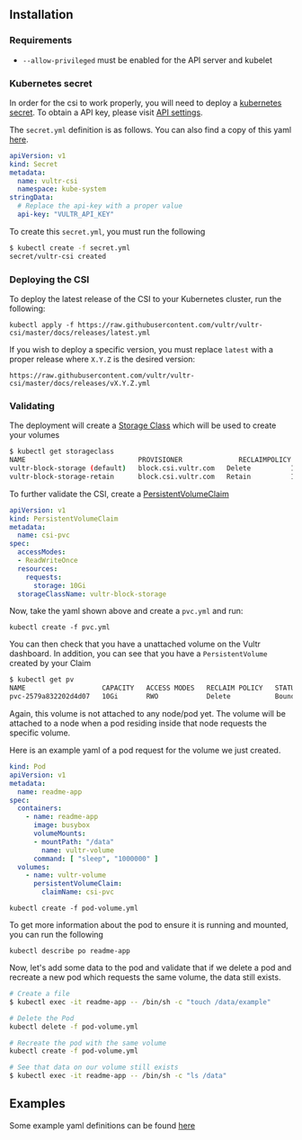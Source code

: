 ## Installation

### Requirements

- `--allow-privileged` must be enabled for the API server and kubelet

### Kubernetes secret

In order for the csi to work properly, you will need to deploy a
[kubernetes secret](https://kubernetes.io/docs/concepts/configuration/secret/).
To obtain a API key, please visit
[API settings](https://my.vultr.com/settings/#settingsapi).

The `secret.yml` definition is as follows. You can also find a copy of this yaml
[here](docs/releases/secret.yml.tmp).

```yaml
apiVersion: v1
kind: Secret
metadata:
  name: vultr-csi
  namespace: kube-system
stringData:
  # Replace the api-key with a proper value
  api-key: "VULTR_API_KEY"
```

To create this `secret.yml`, you must run the following

```sh
$ kubectl create -f secret.yml            
secret/vultr-csi created
```

### Deploying the CSI

To deploy the latest release of the CSI to your Kubernetes cluster, run the
following:

`kubectl apply -f https://raw.githubusercontent.com/vultr/vultr-csi/master/docs/releases/latest.yml`

If you wish to deploy a specific version, you must replace `latest` with a
proper release where `X.Y.Z` is the desired version:

`https://raw.githubusercontent.com/vultr/vultr-csi/master/docs/releases/vX.Y.Z.yml`

### Validating

The deployment will create a
[Storage Class](https://kubernetes.io/docs/concepts/storage/storage-classes/)
which will be used to create your volumes

```sh
$ kubectl get storageclass
NAME                            PROVISIONER              RECLAIMPOLICY   VOLUMEBINDINGMODE   ALLOWVOLUMEEXPANSION   AGE
vultr-block-storage (default)   block.csi.vultr.com   Delete          Immediate           false                  131m
vultr-block-storage-retain      block.csi.vultr.com   Retain          Immediate           false                  131m
```

To further validate the CSI, create a
[PersistentVolumeClaim](https://kubernetes.io/docs/concepts/storage/persistent-volumes/)

```yaml
apiVersion: v1
kind: PersistentVolumeClaim
metadata:
  name: csi-pvc
spec:
  accessModes:
  - ReadWriteOnce
  resources:
    requests:
      storage: 10Gi
  storageClassName: vultr-block-storage
```

Now, take the yaml shown above and create a `pvc.yml` and run:

`kubectl create -f pvc.yml`

You can then check that you have a unattached volume on the Vultr dashboard. In
addition, you can see that you have a `PersistentVolume` created by your Claim

```sh
$ kubectl get pv
NAME                   CAPACITY   ACCESS MODES   RECLAIM POLICY   STATUS   CLAIM             STORAGECLASS          REASON   AGE
pvc-2579a832202d4d07   10Gi       RWO            Delete           Bound    default/csi-pvc   vultr-block-storage            2s
```

Again, this volume is not attached to any node/pod yet. The volume will be
attached to a node when a pod residing inside that node requests the specific
volume.

Here is an example yaml of a pod request for the volume we just created.

```yaml
kind: Pod
apiVersion: v1
metadata:
  name: readme-app
spec:
  containers:
    - name: readme-app
      image: busybox
      volumeMounts:
      - mountPath: "/data"
        name: vultr-volume
      command: [ "sleep", "1000000" ]
  volumes:
    - name: vultr-volume
      persistentVolumeClaim:
        claimName: csi-pvc
```

`kubectl create -f pod-volume.yml`

To get more information about the pod to ensure it is running and mounted, you
can run the following

`kubectl describe po readme-app`

Now, let's add some data to the pod and validate that if we delete a pod and
recreate a new pod which requests the same volume, the data still exists.

```sh
# Create a file
$ kubectl exec -it readme-app -- /bin/sh -c "touch /data/example"

# Delete the Pod
kubectl delete -f pod-volume.yml

# Recreate the pod with the same volume
kubectl create -f pod-volume.yml

# See that data on our volume still exists
$ kubectl exec -it readme-app -- /bin/sh -c "ls /data"
```

## Examples

Some example yaml definitions can be found [here](examples)
